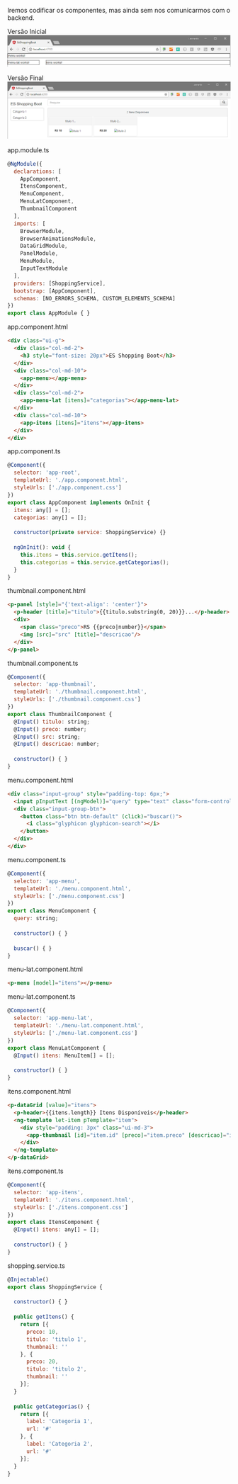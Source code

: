 Iremos codificar os componentes, mas ainda sem nos comunicarmos com o backend.

Versão Inicial
![Versão Inicial](./src/assets/img/versao-inicial-pt1.png)

Versão Final
![Versão Final](./src/assets/img/versao-final-pt1.png)

app.module.ts
```javascript
@NgModule({
  declarations: [
    AppComponent,
    ItensComponent,
    MenuComponent,
    MenuLatComponent,
    ThumbnailComponent
  ],
  imports: [
    BrowserModule,
    BrowserAnimationsModule,
    DataGridModule,
    PanelModule,
    MenuModule,
    InputTextModule
  ],
  providers: [ShoppingService],
  bootstrap: [AppComponent],
  schemas: [NO_ERRORS_SCHEMA, CUSTOM_ELEMENTS_SCHEMA]
})
export class AppModule { }
```

app.component.html
```html
<div class="ui-g">
  <div class="col-md-2">
    <h3 style="font-size: 20px">ES Shopping Boot</h3>
  </div>
  <div class="col-md-10">
    <app-menu></app-menu>
  </div>
  <div class="col-md-2">
    <app-menu-lat [itens]="categorias"></app-menu-lat>
  </div>
  <div class="col-md-10">
    <app-itens [itens]="itens"></app-itens>
  </div>
</div>
```

app.component.ts
```javascript
@Component({
  selector: 'app-root',
  templateUrl: './app.component.html',
  styleUrls: ['./app.component.css']
})
export class AppComponent implements OnInit {
  itens: any[] = [];
  categorias: any[] = [];

  constructor(private service: ShoppingService) {}

  ngOnInit(): void {
    this.itens = this.service.getItens();
    this.categorias = this.service.getCategorias();
  }
}
```

thumbnail.component.html
```html
<p-panel [style]="{'text-align': 'center'}">
  <p-header [title]="titulo">{{titulo.substring(0, 20)}}...</p-header>
  <div>
    <span class="preco">RS {{preco|number}}</span>
    <img [src]="src" [title]="descricao"/>
  </div>
</p-panel>
```

thumbnail.component.ts
```javascript
@Component({
  selector: 'app-thumbnail',
  templateUrl: './thumbnail.component.html',
  styleUrls: ['./thumbnail.component.css']
})
export class ThumbnailComponent {
  @Input() titulo: string;
  @Input() preco: number;
  @Input() src: string;
  @Input() descricao: number;

  constructor() { }
}
```

menu.component.html
```html
<div class="input-group" style="padding-top: 6px;">
  <input pInputText [(ngModel)]="query" type="text" class="form-control" placeholder="Pesquise" size="100">
  <div class="input-group-btn">
    <button class="btn btn-default" (click)="buscar()">
      <i class="glyphicon glyphicon-search"></i>
    </button>
  </div>
</div>
```

menu.component.ts
```javascript
@Component({
  selector: 'app-menu',
  templateUrl: './menu.component.html',
  styleUrls: ['./menu.component.css']
})
export class MenuComponent {
  query: string;

  constructor() { }

  buscar() { }
}
```

menu-lat.component.html
```html
<p-menu [model]="itens"></p-menu>
```
menu-lat.component.ts
```javascript
@Component({
  selector: 'app-menu-lat',
  templateUrl: './menu-lat.component.html',
  styleUrls: ['./menu-lat.component.css']
})
export class MenuLatComponent {
  @Input() itens: MenuItem[] = [];

  constructor() { }
}
```

itens.component.html
```html
<p-dataGrid [value]="itens">
  <p-header>{{itens.length}} Itens Disponíveis</p-header>
  <ng-template let-item pTemplate="item">
    <div style="padding: 3px" class="ui-md-3">
      <app-thumbnail [id]="item.id" [preco]="item.preco" [descricao]="item.titulo" [src]="item.thumbnail" [titulo]="item.titulo"></app-thumbnail>
    </div>
  </ng-template>
</p-dataGrid>
```

itens.component.ts
```javascript
@Component({
  selector: 'app-itens',
  templateUrl: './itens.component.html',
  styleUrls: ['./itens.component.css']
})
export class ItensComponent {
  @Input() itens: any[] = [];

  constructor() { }
}
```

shopping.service.ts
```javascript
@Injectable()
export class ShoppingService {

  constructor() { }

  public getItens() {
    return [{
      preco: 10,
      titulo: 'titulo 1',
      thumbnail: ''
    }, {
      preco: 20,
      titulo: 'titulo 2',
      thumbnail: ''
    }];
  }

  public getCategorias() {
    return [{
      label: 'Categoria 1',
      url: '#'
    }, {
      label: 'Categoria 2',
      url: '#'
    }];
  }
}
```
